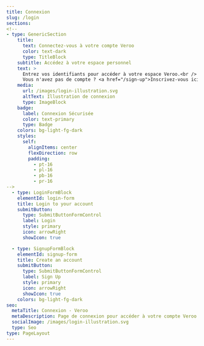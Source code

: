 ```yaml
---
title: Connexion
slug: /login
sections:
<!--
- type: GenericSection
    title:
      text: Connectez-vous à votre compte Veroo
      color: text-dark
      type: TitleBlock
    subtitle: Accédez à votre espace personnel
    text: >
      Entrez vos identifiants pour accéder à votre espace Veroo.<br />
      Vous n'avez pas de compte ? <a href="/sign-up">Inscrivez-vous ici</a>.
    media:
      url: /images/login-illustration.svg
      altText: Illustration de connexion
      type: ImageBlock
    badge:
      label: Connexion Sécurisée
      color: text-primary
      type: Badge
    colors: bg-light-fg-dark
    styles:
      self:
        alignItems: center
        flexDirection: row
        padding:
          - pt-16
          - pl-16
          - pb-16
          - pr-16
-->
  - type: LoginFormBlock
    elementId: login-form
    title: Login to your account
    submitButton:
      type: SubmitButtonFormControl
      label: Login
      style: primary
      icon: arrowRight
      showIcon: true

  - type: SignupFormBlock
    elementId: signup-form
    title: Create an account
    submitButton:
      type: SubmitButtonFormControl
      label: Sign Up
      style: primary
      icon: arrowRight
      showIcon: true
    colors: bg-light-fg-dark
seo:
  metaTitle: Connexion - Veroo
  metaDescription: Page de connexion pour accéder à votre compte Veroo.
  socialImage: /images/login-illustration.svg
  type: Seo
type: PageLayout
---
```

